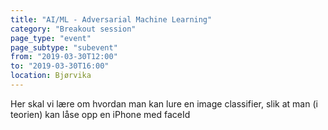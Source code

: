 ```yaml
---
title: "AI/ML - Adversarial Machine Learning"
category: "Breakout session"
page_type: "event"
page_subtype: "subevent"
from: "2019-03-30T12:00"
to: "2019-03-30T16:00"
location: Bjørvika
---
```

Her skal vi lære om hvordan man kan lure en image classifier, slik at man (i teorien) kan låse opp en iPhone med faceId
